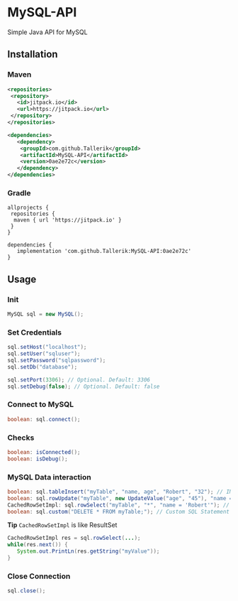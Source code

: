 # MySQL-API
Simple Java API for MySQL

## Installation

### Maven
```XML
<repositories>  
 <repository>  
   <id>jitpack.io</id>  
   <url>https://jitpack.io</url>  
 </repository>  
</repositories>  

<dependencies>
   <dependency>
    <groupId>com.github.Tallerik</groupId>
    <artifactId>MySQL-API</artifactId>
    <version>0ae2e72c</version>
   </dependency>
</dependencies>
```

### Gradle
```Gradle
allprojects {  
 repositories {  
  maven { url 'https://jitpack.io' }  
 }  
}  
 
dependencies {  
   implementation 'com.github.Tallerik:MySQL-API:0ae2e72c'  
}  
```

## Usage

### Init
```Java
MySQL sql = new MySQL();
```

### Set Credentials
```Java
sql.setHost("localhost");
sql.setUser("sqluser");
sql.setPassword("sqlpassword");
sql.setDb("database");

sql.setPort(3306); // Optional. Default: 3306
sql.setDebug(false); // Optional. Default: false
```


### Connect to MySQL
```Java
boolean: sql.connect();
```

### Checks
```Java
boolean: isConnected();
boolean: isDebug();
```

### MySQL Data interaction 
```Java
boolean: sql.tableInsert("myTable", "name, age", "Robert", "32"); // INSERT Statement
boolean: sql.rowUpdate("myTable", new UpdateValue("age", "45"), "name = 'Robert'"); // UPDATE Statement
CachedRowSetImpl: sql.rowSelect("myTable", "*", "name = 'Robert'"); // SELECT Statement
boolean: sql.custom("DELETE * FROM myTable;"); // Custom SQL Statement
```
 **Tip**
 `CachedRowSetImpl` is like ResultSet
 ```Java
 CachedRowSetImpl res = sql.rowSelect(...);
 while(res.next()) {
    System.out.PrintLn(res.getString("myValue"));
 }
 
 ```

### Close Connection
```Java
sql.close();
```

